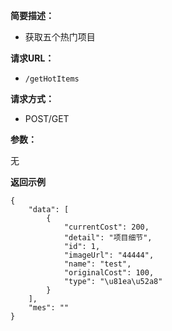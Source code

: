 
    
**简要描述：** 

- 获取五个热门项目

**请求URL：** 
- ` /getHotItems `
  
**请求方式：**
- POST/GET

**参数：** 

无

 **返回示例**

``` 
{
    "data": [
        {
            "currentCost": 200,
            "detail": "项目细节",
            "id": 1,
            "imageUrl": "44444",
            "name": "test",
            "originalCost": 100,
            "type": "\u81ea\u52a8"
        }
    ],
    "mes": ""
}
```
